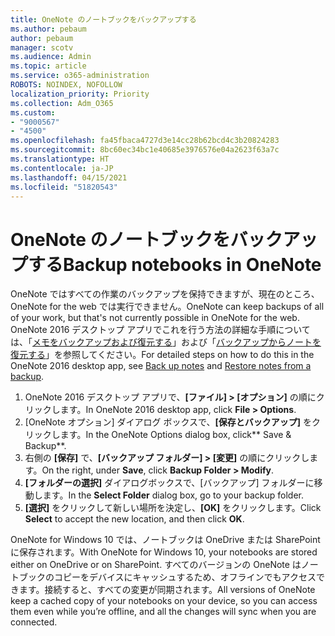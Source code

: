 ```yaml
---
title: OneNote のノートブックをバックアップする
ms.author: pebaum
author: pebaum
manager: scotv
ms.audience: Admin
ms.topic: article
ms.service: o365-administration
ROBOTS: NOINDEX, NOFOLLOW
localization_priority: Priority
ms.collection: Adm_O365
ms.custom:
- "9000567"
- "4500"
ms.openlocfilehash: fa45fbaca4727d3e14cc28b62bcd4c3b20824283
ms.sourcegitcommit: 8bc60ec34bc1e40685e3976576e04a2623f63a7c
ms.translationtype: HT
ms.contentlocale: ja-JP
ms.lasthandoff: 04/15/2021
ms.locfileid: "51820543"
---
```

# <a name="backup-notebooks-in-onenote"></a><span data-ttu-id="322be-102">OneNote のノートブックをバックアップする</span><span class="sxs-lookup"><span data-stu-id="322be-102">Backup notebooks in OneNote</span></span>

<span data-ttu-id="322be-103">OneNote ではすべての作業のバックアップを保持できますが、現在のところ、OneNote for the web では実行できません。</span><span class="sxs-lookup"><span data-stu-id="322be-103">OneNote can keep backups of all of your work, but that's not currently possible in OneNote for the web.</span></span> <span data-ttu-id="322be-104">OneNote 2016 デスクトップ アプリでこれを行う方法の詳細な手順については、「[メモをバックアップおよび復元する](https://support.office.com/article/back-up-notes-f58b34b0-611d-435e-87fa-7942a1767af4#id0eaabaaa=2016,_2013,_2010)」および「[バックアップからノートを復元する](https://support.microsoft.com/office/5daf9cb0-6769-4998-a5de-f044fdd0d831)」を参照してください。</span><span class="sxs-lookup"><span data-stu-id="322be-104">For detailed steps on how to do this in the OneNote 2016 desktop app, see [Back up notes](https://support.office.com/article/back-up-notes-f58b34b0-611d-435e-87fa-7942a1767af4#id0eaabaaa=2016,_2013,_2010) and [Restore notes from a backup](https://support.microsoft.com/office/5daf9cb0-6769-4998-a5de-f044fdd0d831).</span></span>

1. <span data-ttu-id="322be-105">OneNote 2016 デスクトップ アプリで、**[ファイル] > [オプション]** の順にクリックします。</span><span class="sxs-lookup"><span data-stu-id="322be-105">In OneNote 2016 desktop app, click **File > Options**.</span></span>
2. <span data-ttu-id="322be-106">[OneNote オプション] ダイアログ ボックスで、**[保存とバックアップ]** をクリックします。</span><span class="sxs-lookup"><span data-stu-id="322be-106">In the OneNote Options dialog box, click\*\* Save & Backup\*\*.</span></span>
3. <span data-ttu-id="322be-107">右側の **[保存]** で、**[バックアップ フォルダー] > [変更]** の順にクリックします。</span><span class="sxs-lookup"><span data-stu-id="322be-107">On the right, under **Save**, click **Backup Folder > Modify**.</span></span>
4. <span data-ttu-id="322be-108">**[フォルダーの選択]** ダイアログボックスで、[バックアップ] フォルダーに移動します。</span><span class="sxs-lookup"><span data-stu-id="322be-108">In the **Select Folder** dialog box, go to your backup folder.</span></span>
5. <span data-ttu-id="322be-109">**[選択]** をクリックして新しい場所を決定し、**[OK]** をクリックします。</span><span class="sxs-lookup"><span data-stu-id="322be-109">Click **Select** to accept the new location, and then click **OK**.</span></span>

<span data-ttu-id="322be-110">OneNote for Windows 10 では、ノートブックは OneDrive または SharePoint に保存されます。</span><span class="sxs-lookup"><span data-stu-id="322be-110">With OneNote for Windows 10, your notebooks are stored either on OneDrive or on SharePoint.</span></span> <span data-ttu-id="322be-111">すべてのバージョンの OneNote はノートブックのコピーをデバイスにキャッシュするため、オフラインでもアクセスできます。接続すると、すべての変更が同期されます。</span><span class="sxs-lookup"><span data-stu-id="322be-111">All versions of OneNote keep a cached copy of your notebooks on your device, so you can access them even while you’re offline, and all the changes will sync when you are connected.</span></span>
